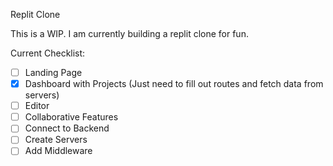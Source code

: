 Replit Clone

This is a WIP. I am currently building a replit clone for fun.

Current Checklist:

- [ ] Landing Page
- [X] Dashboard with Projects (Just need to fill out routes and fetch data from servers)
- [ ] Editor
- [ ] Collaborative Features
- [ ] Connect to Backend
- [ ] Create Servers
- [ ] Add Middleware
